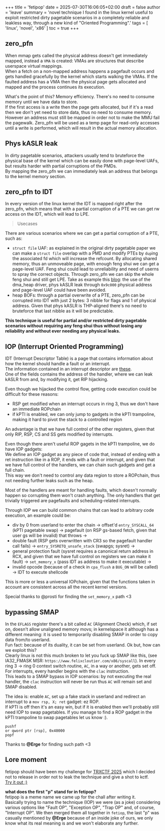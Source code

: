 +++
title = 'fetipop'
date = 2025-07-30T16:06:05+02:00
draft = false
author = 'leave'
summary = 'novel technique I found in the linux kernel useful to exploit restricted dirty pagetable scenarios in a completely reliable and leakless way, through a new kind of "Oriented Programming".'
tags = [
    'linux',
    'novel',
    'x86'
]
toc = true
+++

## zero_pfn

When mmap gets called the physical address doesn't get immediately mapped, instead a `VMA` is created: VMAs are structures that describe userspace virtual mappings. <br>
When a fetch on a non-mapped address happens a pagefault occurs and gets handled gracefully by the kernel which starts walking the VMAs. If the faulted address has a VMA then the physical page gets allocated and mapped and the process continues its execution.

What's the point of this?
Memory efficiency. There's no need to consume memory until we have data to store. <br> 
If the first access is a write then the page gets allocated, but if it's a read then we don't yet need to store data, thus no need to consume memory. However an address must still be mapped in order not to make the MMU fail the pagewalk. Zero_pfn will be used as a temp page for read-only accesses until a write is performed, which will result in the actual memory allocation.

## Phys kASLR leak
In dirty pagetable scenarios, attackers usually tend to bruteforce the physical base of the kernel which can be easily done with page-level UAFs, but results harder with partial corruptions of the PMDs. <br>
By mapping the zero_pfn we can immediately leak an address that belongs to the kernel memory section.

## zero_pfn to IDT
In every version of the linux kernel the IDT is mapped right after the zero_pfn, which means that with a partial corruption of a PTE we can get rw access on the IDT, which will lead to LPE.

> Usecases

There are various scenarios where we can get a partial corruption of a PTE, such as:
 - `struct file` UAF: as explained in the original dirty pagetable paper we can make a `struct file` overlap with a PMD and modify PTEs by `dup`ing the associated fd which will increase the refcount. By allocating shared memory, thus an unmoveable page, with enough feng shui we can get a page-level UAF. Feng shui could lead to unreliability and need of userns to spray the correct objects. Through zero_pfn we can skip the whole feng shui and still get LPE. Take as example this [blog](https://ptr-yudai.hatenablog.com/entry/2023/12/08/093606): the use of the dma_heap driver, phys kASLR leak through `0x9c000` physical address and page-level UAF could have been avoided.
 - heap BOFs: through a partial overwrite of a PTE, zero_pfn can be corrupted into IDT with just 2 bytes: 3 nibble for flags and 1 of physical address. Given that phys kASLR is THP-aligned there's no need to bruteforce that last nibble as it will be predictable.

**This technique is useful for partial and/or restricted dirty pagetable scenarios without requiring any feng shui thus without losing any reliability and without ever needing any physical leaks.**

## IOP (Interrupt Oriented Programming)

IDT (Interrupt Descriptor Table) is a page that contains information about how the kernel should handle a fault or an interrupt. <br>
The information contained in an interrupt descriptor are [these](https://wiki.osdev.org/Interrupt_Descriptor_Table). <br>
One of the fields contains the address of the handler, where we can leak kASLR from and, by modifying it, get RIP hijacking.

Even though we hijacked the control flow, getting code execution could be difficult for these reasons:
 - RSP get modified when an interrupt occurs in ring 3, thus we don't have an immediate ROPchain
 - if kPTI is enabled, we can only jump to gadgets in the kPTI trampoline, making it hard to pivot the stack to a controlled region
 
An advantage is that we have full control of the other registers, given that only RIP, RSP, CS and SS gets modified by interrupts.

Even though there aren't useful ROP gagets in the kPTI trampoline, we do have IOP gadgets: <br>
We define an IOP gadget as any piece of code that, instead of ending with a ret instruction like in a ROP, it ends with a fault or interrupt, and given that we have full control of the handlers, we can chain such gadgets and get a full chain. <br>
This way we don't need to control any data region to store a ROPchain, thus not needing further leaks such as the heap.

Most of the handlers are meant for handling faults, which doesn't normally happen so corrupting them won't crash anything. The only handlers that get trivially triggered are pagefaults and scheduling-related interrupts.

Through IOP we can build common chains that can lead to arbitrary code execution, an example could be:
- div by 0 from userland to enter the chain -> offset'd `entry_SYSCALL_64` (kPTI pagetable swap) -> pagefault (on RSP gs-based fetch, given that user gs will be invalid) that throws -> 
-  double fault (RSP gets overwritten with CR3 so the pagefault handler call fails) -> `entry_SYSRETQ_unsafe_stack`  (swapgs; sysret) -> 
- general protection fault (sysret requires a canonical return address in RCX, and given that we have full control on registers we can make it fault) -> `set_memory_x` (pass IDT as address to make it executable) ->
- invalid opcode (because of a check in `cpa_flush` a `BUG_ON` will be called) -> IDT to execute shellcode

This is more or less a universal IOPchain, given that the functions taken in account are consistent across all the recent kernel versions.

Special thanks to @prosti for finding the `set_memory_x` path <3

## bypassing SMAP
In the `EFLAGS` register there's a bit called `AC` (Alignment Check) which, if set on, doesn't allow unaligned memory movs; in kernelspace it although has a different meaning: it is used to temporarily disabling SMAP in order to copy data from/to userland. <br>
Fun fact: because of its duality, it can be set from userland. Ok but, how can we exploit this? <br>
Clearly linux is not this much broken to let you fuck up SMAP like this, (see IA32_FMASK MSR: `https://www.felixcloutier.com/x86/syscall`). In every ring 3 -> ring 0 context switch routine, `AC`, in a way or another, gets set off. For interrupts, every handler begins with the `clac` instruction. <br>
This leads to a SMAP bypass in IOP scenarios: by not executing the real handler, the `clac` instruction will never be run thus `AC` will remain set and SMAP disabled.

The idea is: enable `AC`, set up a fake stack in userland and redirect an interrupt to a `mov rsp, X; ret` gadget: ez ROP. <br>
If kPTI is off then it's an easy win, but if it is enabled then we'll probably still need IOP to swap pagetables. If you manage to find a ROP gadget in the kPTI trampoline to swap pagetables let us know :).

```
pushf
or qword ptr [rsp], 0x40000
popf
```

Thanks to **@Erge** for finding such path <3

## Lore moment
fetipop should have been my challenge for [TRXCTF 2025](https://github.com/TheRomanXpl0it/TRX-CTF-2025) which I decided not to release in order not to leak the technique and give a shot to kctf. <br>
[Try it out ;)](/kpwn-blog/attachments/fetipop.zip)

**what does the first "p" stand for in fetipop?** <br>
fetipop is a meme name we came up for the chall after writing it. <br>
Basically trying to name the technique (IOP) we were (as a joke) considering various options like "Fault OP", "Exception OP", "Trap OP" and, of course, "Interrupt OP". We then merged them all together in `fetiop`, the last "p" was casually mentioned by **@Erge** because of an inside joke of ours, we only know what its real meaning is and we won't elaborate any further. 